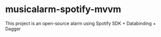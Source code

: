 # musicalarm-spotify-mvvm
This project is an open-source alarm using Spotify SDK + Databinding + Dagger 
